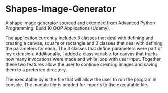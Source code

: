 # Shapes-Image-Generator
A shape image generator sourced and extended from Advanced Python Programming: Build 10 OOP Applications (Udemy).

The application currently includes 3 classes that deal with defining and creating a canvas, square or rectangle and 3 classes that deal with defining the parameters for each.
The 3 classes that define parameters were part of my extension. Additionally, I added a class variable for canvas that tracks how many invocations were made and while loop with 
user input. Together, these two features allow the user to continue creating images and saving them to a preferred directory.

The executable.py is the file that will allow the user to run the program in console. The module file is needed for imports to the executable file.
